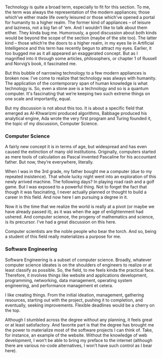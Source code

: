 Technology is quite a broad term, especially to fit for this section. To me, the term was always the representation of the modern appliances; those which’ve either made life overly leisured or those which’ve opened a portal for humanity to a higher realm. The former kind of appliances – of leisure and laziness, not a big fan of 'em. And I wouldn’t like to talk about them either. They kinda bug me. Humorously, a good discussion about both kinds would be beyond the scope of the section (maybe of the site too). The latter kind – those which’re the doors to a higher realm, in my eyes lie in Artificial Intelligence and this term has recently begun to attract my eyes. Earlier, it too bugged me as it all appeared an exaggerated concept. But as I magnified into it through some articles, philosophers, or chapter 1 of Russell and Norvig’s book, it fascinated me.

But this bubble of narrowing technology to a few modern appliances is broken now. I’ve come to realize that technology was always with humanity. The application of the contemporary span of human knowledge is what technology is. So, even a stone axe is a technology and so is a quantum computer. It's fascinating that we’re keeping two such extreme things on one scale and importantly, equal.

But my discussion is not about this too. It is about a specific field that emerged as Al-Khwarizmi produced algorithms, Babbage produced his analytical engine, Ada wrote the very first program and Turing founded it, the topic of my discussion, Computer Science.

### Computer Science
A fairly new concept it is in terms of age, but widespread and has even caused the extinction of many old institutions. Originally, computers started as mere tools of calculation as Pascal invented Pascaline for his accountant father. But now, they’re everywhere, literally.

When I was in the 3rd grade, my father bought me a computer (due to my repeated insistence). That whole lucky night went into an exploration of this newly arrived machine. The following days? In playing road rash and a golf game. But I was exposed to a powerful thing. Not to forget the fact that though it was fascinating, I never actually planned or thought to build a career in this field. And now here I am pursuing a degree in it.

Now it is the time that we realize the world is really at a pivot (or maybe we have already passed it), as it was when the age of enlightenment had ushered. And computer science, the progeny of mathematics and science, is its precursor. I’ve had a great discussion on this here.

Computer scientists are the noble people who bear the torch. And so, being a student of this field really materializes a purpose for me.  



### Software Engineering
Software Engineering is a subset of computer science. Broadly, whatever computer science ideates is on the shoulders of engineers to realize or at least classify as possible. So, the field, to me feels kinda the practical face. Therefore, it involves things like website and applications development, programming, networking, data management, operating system engineering, and performance management et cetera. 

I like creating things. From the initial ideation, management, gathering resources, starting out with the project, pushing it to completion, and eventually, seeking improvements. Flexible deadlines would be a cherry on the top.

Although I stumbled across the degree without any planning, it feels great or at least satisfactory. And favorite part is that the degree has brought me the power to materialize most of the software projects I can think of. Take, for instance, an example of the website. Without the knowledge of web development, I won’t be able to bring my preface to the internet (although there are various no-code alternatives, I won’t have such control as I bear here).
